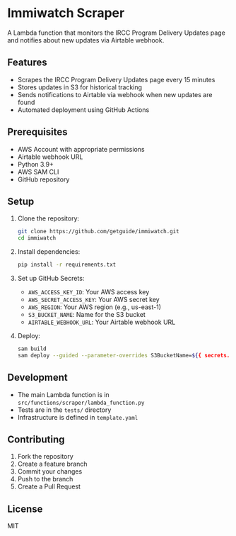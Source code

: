 # Immiwatch Scraper

A Lambda function that monitors the IRCC Program Delivery Updates page and notifies about new updates via Airtable webhook.

## Features

- Scrapes the IRCC Program Delivery Updates page every 15 minutes
- Stores updates in S3 for historical tracking
- Sends notifications to Airtable via webhook when new updates are found
- Automated deployment using GitHub Actions

## Prerequisites

- AWS Account with appropriate permissions
- Airtable webhook URL
- Python 3.9+
- AWS SAM CLI
- GitHub repository

## Setup

1. Clone the repository:
   ```bash
   git clone https://github.com/getguide/immiwatch.git
   cd immiwatch
   ```

2. Install dependencies:
   ```bash
   pip install -r requirements.txt
   ```

3. Set up GitHub Secrets:
   - `AWS_ACCESS_KEY_ID`: Your AWS access key
   - `AWS_SECRET_ACCESS_KEY`: Your AWS secret key
   - `AWS_REGION`: Your AWS region (e.g., us-east-1)
   - `S3_BUCKET_NAME`: Name for the S3 bucket
   - `AIRTABLE_WEBHOOK_URL`: Your Airtable webhook URL

4. Deploy:
   ```bash
   sam build
   sam deploy --guided --parameter-overrides S3BucketName=${{ secrets.S3_BUCKET_NAME }} AirtableWebhookUrl=${{ secrets.AIRTABLE_WEBHOOK_URL }}
   ```

## Development

- The main Lambda function is in `src/functions/scraper/lambda_function.py`
- Tests are in the `tests/` directory
- Infrastructure is defined in `template.yaml`

## Contributing

1. Fork the repository
2. Create a feature branch
3. Commit your changes
4. Push to the branch
5. Create a Pull Request

## License

MIT
